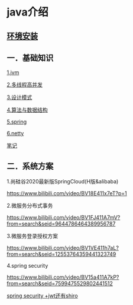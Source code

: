 # java介绍

## [环境安装](env/index.md)

## 一．基础知识

[1.jvm](jvm/index.md)

[2.多线程高并发](juc/index.md)

[3.设计模式](design23/index.md)

[4.算法与数据结构](dsa/index.md)

[5.spring](spring/index.md)

[6.netty](netty/index.md)

[笔记](java_mark.md)

## 二．系统方案

1.尚硅谷2020最新版SpringCloud(H版&alibaba)

https://www.bilibili.com/video/BV18E411x7eT?p=1

2.微服务分布式事务

https://www.bilibili.com/video/BV1FJ411A7mV?from=search&seid=9644786464389956787

3.微服务登录授权方案

https://www.bilibili.com/video/BV1VE411h7aL?from=search&seid=12553764359441323749

4.spring security

https://www.bilibili.com/video/BV15a411A7kP?from=search&seid=7599475529802441512

[spring security +jwt还有shiro](oauth.md)